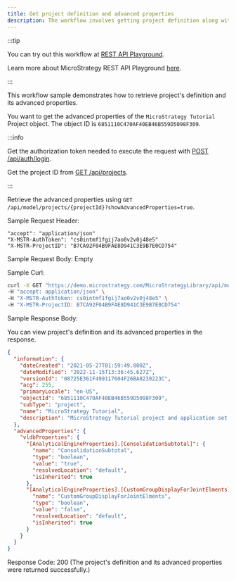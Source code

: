 ```yaml
---
title: Get project definition and advanced properties
description: The workflow involves getting project definition along with its advanced properties
---
```


<Available since="2021 Update 8" />

:::tip

You can try out this workflow at [REST API Playground](https://www.postman.com/microstrategysdk/workspace/microstrategy-rest-api/folder/16131298-c3c3e563-696d-45b8-8f65-b02cb1cb394e?ctx=documentation).

Learn more about MicroStrategy REST API Playground [here](/docs/getting-started/playground.md).

:::

This workflow sample demonstrates how to retrieve project's definition and its advanced properties.

You want to get the advanced properties of the `MicroStrategy Tutorial` Project object. The object ID is `6851110C470AF40EB46B559D5098F309`.

:::info

Get the authorization token needed to execute the request with [POST /api/auth/login](https://demo.microstrategy.com/MicroStrategyLibrary/api-docs/index.html#/Authentication/postLogin).

Get the project ID from [GET /api/projects](https://demo.microstrategy.com/MicroStrategyLibrary/api-docs/index.html#/Projects/getProjects_1).

:::

Retrieve the advanced properties using `GET /api/model/projects/{projectId}?showAdvancedProperties=true`.

Sample Request Header:

```http
"accept": "application/json"
"X-MSTR-AuthToken": "cs0intmf1fgij7ao0v2v0j48e5"
"X-MSTR-ProjectID": "B7CA92F04B9FAE8D941C3E9B7E0CD754"
```

Sample Request Body: Empty

Sample Curl:

```bash
curl -X GET "https://demo.microstrategy.com/MicroStrategyLibrary/api/model/projects/6851110C470AF40EB46B559D5098F309?showAdvancedProperties=true" \
-H "accept: application/json" \
-H "X-MSTR-AuthToken: cs0intmf1fgij7ao0v2v0j48e5" \
-H "X-MSTR-ProjectID: B7CA92F04B9FAE8D941C3E9B7E0CD754"
```

Sample Response Body:

You can view project's definition and its advanced properties in the response.

```json
{
  "information": {
    "dateCreated": "2021-05-27T01:59:49.000Z",
    "dateModified": "2022-11-15T13:36:45.627Z",
    "versionId": "08725E361F499117604F26BA8230223C",
    "acg": 255,
    "primaryLocale": "en-US",
    "objectId": "6851110C470AF40EB46B559D5098F309",
    "subType": "project",
    "name": "MicroStrategy Tutorial",
    "description": "MicroStrategy Tutorial project and application set designed to illustrate the platform's rich functionality. The theme is an Electronics, Books, Movies and Music store. Employees, Inventory, Finance, Product Sales and Suppliers are analyzed."
  },
  "advancedProperties": {
    "vldbProperties": {
      "[AnalyticalEngineProperties].[ConsolidationSubtotal]": {
        "name": "ConsolidationSubtotal",
        "type": "boolean",
        "value": "true",
        "resolvedLocation": "default",
        "isInherited": true
      },
      "[AnalyticalEngineProperties].[CustomGroupDisplayForJointElments]": {
        "name": "CustomGroupDisplayForJointElments",
        "type": "boolean",
        "value": "false",
        "resolvedLocation": "default",
        "isInherited": true
      }
    }
  }
}
```

Response Code: 200 (The project's definition and its advanced properties were returned successfully.)
